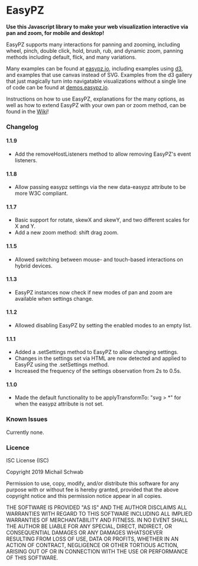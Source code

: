# EasyPZ
**Use this Javascript library to make your web visualization interactive 
via pan and zoom, for mobile and desktop!**


EasyPZ supports many interactions for panning and zooming, including wheel, 
pinch, double click, hold, brush, rub, and dynamic zoom, panning methods
 including default, flick, and many variations.

Many examples can be found at [easypz.io](https://easypz.io), including 
examples using [d3](https://d3js.org/), and examples that use
canvas instead of SVG. Examples from the d3 gallery that just magically
turn into navigatable visualizations without a single line of code
can be found at [demos.easypz.io](https://demos.easypz.io/).

Instructions on how to use EasyPZ, explanations for the many options, as 
well as how to extend EasyPZ with your own pan or zoom method,
can be found in the [Wiki](https://github.com/michaschwab/easypz/wiki)! 

### Changelog

#### 1.1.9
* Add the removeHostListeners method to allow removing EasyPZ's event listeners.

#### 1.1.8

* Allow passing easypz settings via the new data-easypz attribute to be more W3C compliant.

#### 1.1.7

* Basic support for rotate, skewX and skewY, and two different scales for X and Y. 
* Add a new zoom method: shift drag zoom.

#### 1.1.5

* Allowed switching between mouse- and touch-based interactions on hybrid devices.

#### 1.1.3

* EasyPZ instances now check if new modes of pan and zoom are available when
 settings change.

#### 1.1.2

* Allowed disabling EasyPZ by setting the enabled modes to an empty list.

#### 1.1.1

* Added a .setSettings method to EasyPZ to allow changing settings.
* Changes in the settings set via HTML are now detected and applied
  to EasyPZ using the .setSettings method.
* Increased the frequency of the settings observation from 2s to 0.5s.

#### 1.1.0

* Made the default functionality to be applyTransformTo: "svg > *" for when
the easypz attribute is not set.

### Known Issues
Currently none.


### Licence

ISC License (ISC)

Copyright 2019 Michail Schwab

Permission to use, copy, modify, and/or distribute this software for any purpose with or without fee is hereby granted, provided that the above copyright notice and this permission notice appear in all copies.

THE SOFTWARE IS PROVIDED "AS IS" AND THE AUTHOR DISCLAIMS ALL WARRANTIES WITH REGARD TO THIS SOFTWARE INCLUDING ALL IMPLIED WARRANTIES OF MERCHANTABILITY AND FITNESS. IN NO EVENT SHALL THE AUTHOR BE LIABLE FOR ANY SPECIAL, DIRECT, INDIRECT, OR CONSEQUENTIAL DAMAGES OR ANY DAMAGES WHATSOEVER RESULTING FROM LOSS OF USE, DATA OR PROFITS, WHETHER IN AN ACTION OF CONTRACT, NEGLIGENCE OR OTHER TORTIOUS ACTION, ARISING OUT OF OR IN CONNECTION WITH THE USE OR PERFORMANCE OF THIS SOFTWARE.
